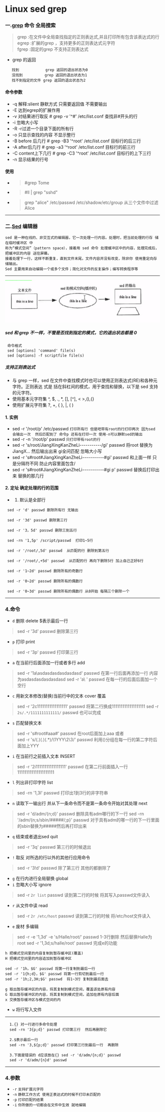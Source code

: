 Linux sed  grep
====
### 一.[grep](http://man.linuxde.net/grep) 命令 全局搜索
> grep  :在文件中全局查找指定的正则表达式,并且打印所有包含该表达式的行  
> egrep :扩展的grep ，支持更多的正则表达式元字符  
> fgrep :固定的grep 不支持正则表达式  
*  grep 的返回
```shell 
   找到            grep 返回的退出状态为0
   没找到          grep 返回的退出状态为1
   找不到指定的文件 grep 返回的退出状态为2
```
#### 命令参数
* -q   解释:slient 静默方式  只需要返回值 不需要输出
* -E 达到egrep的扩展作用
* -v 对结果进行取反   # grep -v '^#' /etc/list.conf 查找非#开头的行
* -i 忽略大小写
* -R -r过滤一个目录下面的所有行
* -o 只显示查找的内容 不显示整行
* -B before 后几行  # grep -B3  '^root' /etc/list.conf 目标行的后三行
* -A after后几行  # grep -a3  '^root' /etc/list.conf 目标行的前三行
* -C content上下几行   # grep -C3  '^root' /etc/list.conf 目标行的上下三行
* -n 显示结果的行号
#### 使用
* > #grep Tome 
* > #ll | grep "sshd"
* > grep "alice" /etc/passwd /etc/shadow/etc/group 从三个文件中过滤Alice
----
### 二.[Sed](http://man.linuxde.net/sed) 编辑器
`sed 是一种在线的、非交互式的编辑器，它一次处理一行内容。处理时，把当前处理的行存 储在临时缓冲区 中`
<br/>
`称为“模式空间”（pattern space），接着用 sed 命令
处理缓冲区中的内容，处理完成后， 把缓冲区的内容 送往屏幕。`
<br/>
`接着处理下一行，这样不断重复，直到文件末尾。文件内容并没有改变，除非你 使用重定向存储输出。`
<br/> 
`Sed 主要用来自动编辑一个或多个文件；简化对文件的反复操作；编写转换程序等`  

----
![sed工作模式](/Image/sed.png)
##### sed 和 grep 不一样，不管是否找到指定的模式，它的退出状态都是 0  
```
 命令格式
 sed [options] 'command' file(s) 
 sed [options] -f scriptfile file(s) 
```
##### 支持正则表达式
* 与 grep 一样，sed 在文件中查找模式时也可以使用正则表达式(RE)和各种元字符。正则表达 式是 括在斜杠间的模式，用于查找和替换，以下是 sed 支持的元字符。 
* 使用基本元字符集 ^, $, ., \*, [], [^], \< \>,\(\),\{\} 
* 使用扩展元字符集 ?, +, { }, |, ( )
#### 1. 实例
* sed -r '/root/p' /etc/passwd `打印所有行 但是吧带有root的行打印两次 因为sed 会输出一次  然后匹配到了 命令p 还有在打印一次 使用-n可以静默sed的输出`
* sed -r  -n '/root/p' passwd  `只打印带有root的行`
* sed -r 's/root/JiangXingKanZheLi-----------/gi' passwd 将root 替换为JiangX... 然后输出出来 gi全问匹配 忽略大小写
* sed -r 's#root#JiangXingKanZheLi-----------#gi' passwd  和上面一样 只是分隔符不同  防止内容里面包含/
* sed -r 's#root#JiangXingKanZheLi-----------#gi p' passwd  替换后打印出来 替换的那几行
#### 2. 定址 确定处理的行的范围
* 1. 默认是全部行
```
 sed -r 'd' passwd 删除所有行 无输出
 
 sed -r '3d' passwd 删除第三行 
 
 sed -r '3，5d' passwd 删除三到五行 
 
 sed -rn '1,5p' /script/passwd  打印1~5行
 
 sed -r '/root/,5d' passwd  从匹配的行 删除到第五行 
 
 sed -r '/root/,+5d' passwd  从匹配的行 再向下删除5行 加上自己正好6行
 
 sed -r '1~2d' passwd 删除所有的奇数行
 
 sed -r '0~2d' passwd 删除所有的偶数行
 
 sed -r '0~3d' passwd 删除所有的偶数行 从0开始 每隔三个删除一个
```
------
### 4.命令 
* `d` 删除 delete $表示最后一行
>  sed -r '3d' passwd 删除第三行 
* `p` 打印 print
>  sed -r '3p' passwd 打印第三行 
* `a` 在当前行后面添加一行或者多行 add
>  sed -r '1a\asdasdasdasdasdasd' passwd  在第一行后面再添加一行 内容为asdasdasdasdasdasd
>  sed -r 'a\   ' passwd 在每一行的后面后面加一个空行
* `c` 用新文本修改(替换)当前行中的文本 cover 覆盖
>  sed -r '2c11111111111111111' passwd 将第二行换成1111111111111111111
>  sed -r `2s/.*/1111111111111/` passwd 也可以完成
* `s` 匹配替换文本
>  sed -r 's#root#aaa#' passwd 在root后面加上aaa 或者  
>  sed -r 's/(.)(.)(.\*)/\1YYY\2\3/' passwd  利用()分组在每一行的第二字符后面加上YYY
* `i` 在当前行之前插入文本 INSERT
>  sed -r '2i11111111111111111' passwd 在第二行前面插入一行111111111111111111111
* `l` 列出非打印字符 list
>  sed -rn '1,3l' passwd 打印出1到3行的非字符串
* `n` 读取下一输出行 并从下一条命令而不是第一条命令开始对其处理 next
>  sed -r 'd/adm/{n;d}' passwd 删除具有adm哪行的下一行 
>  sed -rn '/adm/{n;s/sbin/#####/;p}' passwd 对于具有adm的哪一行的下一行里面的sbin替换为#####然后再打印出来  
* `q` 结束或者退出sed quit
>  sed -r '3q' passwd 第三行的时候退出  
* `!` 取反 对所选的行以外的其他行应用命令
>  sed -r '3!d' passwd 除了第三行 其他的都删除了 
* `g` 在行内进行全局替换 global 
* `i` 忽略大小写 ignore
>  sed -r `2r list` passwd 读到第二行的时候 将其写入passwd文件读入  
* `r` 从文件中读  read
>  sed -r `2r /etc/host` passwd 读到第二行的时候 将/etc/host文件读入  
* `e` 废材 多编辑
>  sed -r -e '1,3d' -e 's/Halle/root/' passwd 1-3行删除  然后替换Halle为root
>  sed -r '1,3d;s/halle/root' passwd 完成e的功能
```
h 把模式空间里的内容复制到暂存缓冲区(覆盖) 
H 把模式空间里的内容追加到暂存缓冲区  

sed -r '1h，$G' passwd 将第一行复制到最后一行  
sed -r '1{h;d}，$G' passwd 将第一行剪切到最后一行
sed -r '1h;2,3H;$G' passwd  将1~3行 复制到最后面去

g 取出暂存缓冲区的内容，将其复制到模式空间，覆盖该处原有内容 
G 取出暂存缓冲区的内容，将其复制到模式空间，追加在原有内容后面 
x 交换暂存缓冲区与模式空间的内
```
* `w` 将行写入文件 

-------------
``` shell
  1.{} 对一行进行多命令处理
  sed -rn '3{p;d}' passwd 打印第三行  然后再删除它 
  
  2.$表示最后一行
  sed -rn '3,${p;d}' passwd 打印第三行到最后一行  再删除
  
  3.下面是错误的 d应该放在{} sed -r 'd/adm/{n;d}' passwd 
  sed -r 'd/adm/{n}d' passwd 
```
-----
### 4.参数
* `-r` `支持扩展元字符`
* `-n` `静默工作方式 使用正表达式的时候不打印未匹配的`
* `-p` `打印匹配的结果` 
* `-i` `你所做的一切都会在文件中生效 就地编辑` 

